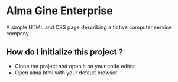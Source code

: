 # Alma Gine Enterprise

A simple HTML and CSS page describing a fictive computer service company. 

## How do I initialize this project ? 

- Clone the project and open it on your code editor
- Open alma.html with your default browser
